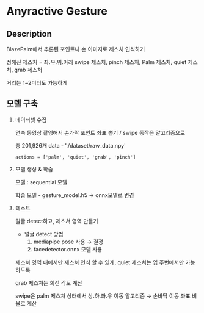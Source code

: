 # Anyractive Gesture

## Description

BlazePalm에서 추론된 포인트나 손 이미지로 제스처 인식하기

정해진 제스처 = 좌.우.위.아래 swipe 제스처, pinch 제스처, Palm 제스처, quiet 제스처, grab 제스처 

거리는 1~2미터도 가능하게


## 모델 구축

1. 데이터셋 수집
    
    연속 동영상 촬영해서 손가락 포인트 좌표 뽑기 / swipe 동작은 알고리즘으로 
    
    총 201,926개 data - './dataset/raw_data.npy'  

    `actions = ['palm', 'quiet', 'grab', 'pinch']`

    
2. 모델 생성 & 학습
    
    모델 : sequential 모델
    
    학습 모델 - gesture_model.h5 → onnx모델로 변경
    
  
3. 테스트
    
   얼굴 detect하고, 제스쳐 영역 만들기
   - 얼굴 detect 방법
       1. mediapipe pose 사용 → 결정
       2. facedetector.onnx 모델 사용
    
   제스쳐 영역 내에서만 제스쳐 인식 할 수 있게, quiet 제스쳐는 입 주변에서만 가능하도록 
   
   grab 제스쳐는 회전 각도 계산
   
   swipe은 palm 제스쳐 상태에서 상.하.좌.우 이동 알고리즘 → 손바닥 이동 좌표 비율로 계산
   
    
   
    
